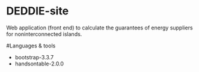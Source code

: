 # DEDDIE-site 
Web application (front end) to calculate the guarantees of energy suppliers for noninterconnected islands. 

#Languages & tools
 - bootstrap-3.3.7
 - handsontable-2.0.0
